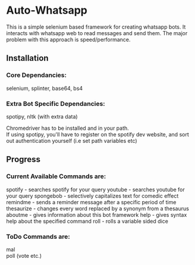 # Auto-Whatsapp

This is a simple selenium based framework for creating whatsapp bots. It interacts with whatsapp web to read messages and send them. The major problem with this approach is speed/performance.

## Installation  

### Core Dependancies:  
selenium, splinter, base64, bs4  

### Extra Bot Specific Dependancies:  
spotipy, nltk (with extra data)  

Chromedriver has to be installed and in your path.  
If using spotipy, you'll have to register on the spotify dev website, and sort out authentication yourself (i.e set path variables etc)

## Progress

### Current Available Commands are:
spotify - searches spotify for your query
youtube - searches youtube for your query
spongebob - selectively capitalizes text for comedic effect
remindme - sends a reminder message after a specific period of time
thesaurize - changes every word replaced by a synonym from a thesaurus
aboutme - gives information about this bot framework
help - gives syntax help about the specified command
roll - rolls a variable sided dice

### ToDo Commands are:  
mal  
poll (vote etc.)  
